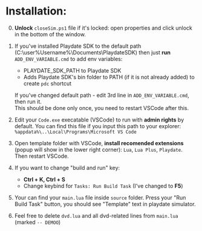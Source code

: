 # Installation:  
0. **Unlock** `closeSim.ps1` file if it's locked: open properties and click unlock in the bottom of the window.  
0. If you've installed Playdate SDK to the default path (C:\user\%Username%\Documents\PlaydateSDK) then just **run** `ADD_ENV_VARIABLE.cmd` to add env variables:  
    * PLAYDATE_SDK_PATH to Playdate SDK
    * Adds Playdate SDK's bin folder to PATH (if it is not already added) to create `pdc` shortcut  

    If you've changed default path - edit 3rd line in `ADD_ENV_VARIABLE.cmd`, then run it.  
    This should be done only once, you need to restart VSCode after this.  
0. Edit your `Code.exe` execatable (VSCode) to run with **admin rights** by default. You can find this file if you input this path to your explorer: `%appdata%\..\Local\Programs\Microsoft VS Code`  
0. Open template folder with VSCode, **install recomended extensions** (popup will show in the lower right corner): `Lua`, `Lua Plus`, `Playdate`. Then restart VSCode.  
0. If you want to change "build and run" key:  
    * **Ctrl + K, Ctrl + S**  
    * Change keybind for `Tasks: Run Build Task` (I've changed to **F5**)  
0. Your can find your `main.lua` file inside `source` folder. Press your "Run Build Task" button, you should see "Template" text in playdate simulator.  
0. Feel free to delete `dvd.lua` and all dvd-related lines from `main.lua` (marked `-- DEMOO`)
